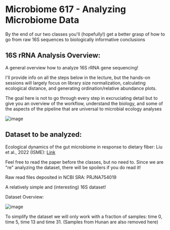 
# Microbiome 617 - Analyzing Microbiome Data 


By the end of our two classes you'll (hopefully!) get a better grasp of how to go from raw 16S sequences to biologically informative conclusions 




## 16S rRNA Analysis Overview: 

A general overview how to analyze 16S rRNA gene sequencing!

I'll provide info on all the steps below in the lecture, but the hands-on sessions will largely focus on library size normalization, calculating ecological distance, and generating ordination/relative abundance plots. 

The goal here is not to go through every step in excruciating detail but to give you an overview of the workflow, understand the biology, and some of the aspects of the pipeline that are universal to microbial ecology analyses




![image](https://github.com/user-attachments/assets/2971fe51-d085-4bae-8966-9ce372b88bcf)


## Dataset to be analyzed: 

Ecological dynamics of the gut microbiome in response to dietary fiber: Liu et al., 2022 (ISME): [Link](https://www.nature.com/articles/s41396-022-01253-4#code-availability)


Feel free to read the paper before the classes, but no need to. Since we are "re" analyzing the dataset, there will be spoilers if you do read it!

Raw read files deposited in NCBI SRA: PRJNA754019

A relatively simple and (interesting) 16S dataset! 

Dataset Overview: 

![image](https://github.com/user-attachments/assets/22a4868b-710d-4069-99b9-637b9acbe6c1)

To simplify the dataset we will only work with a fraction of samples: time 0, time 5, time 13 and time 31. (Samples from Hunan are also removed here)





